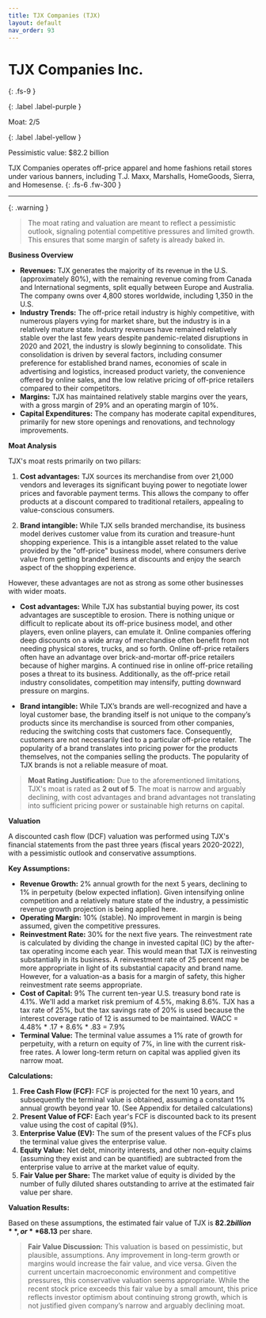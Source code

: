 ```yaml
---
title: TJX Companies (TJX)
layout: default
nav_order: 93
---
```


# TJX Companies Inc.
{: .fs-9 }

{: .label .label-purple }

Moat: 2/5

{: .label .label-yellow }

Pessimistic value: $82.2 billion

TJX Companies operates off-price apparel and home fashions retail stores under various banners, including T.J. Maxx, Marshalls, HomeGoods, Sierra, and Homesense.
{: .fs-6 .fw-300 }

---

{: .warning } 
>The moat rating and valuation are meant to reflect a pessimistic outlook, signaling potential competitive pressures and limited growth. This ensures that some margin of safety is already baked in.

**Business Overview**

* **Revenues:** TJX generates the majority of its revenue in the U.S. (approximately 80%), with the remaining revenue coming from Canada and International segments, split equally between Europe and Australia. The company owns over 4,800 stores worldwide, including 1,350 in the U.S.
* **Industry Trends:** The off-price retail industry is highly competitive, with numerous players vying for market share, but the industry is in a relatively mature state. Industry revenues have remained relatively stable over the last few years despite pandemic-related disruptions in 2020 and 2021, the industry is slowly beginning to consolidate. This consolidation is driven by several factors, including consumer preference for established brand names, economies of scale in advertising and logistics, increased product variety, the convenience offered by online sales, and the low relative pricing of off-price retailers compared to their competitors.
* **Margins:** TJX has maintained relatively stable margins over the years, with a gross margin of 29% and an operating margin of 10%.
* **Capital Expenditures:** The company has moderate capital expenditures, primarily for new store openings and renovations, and technology improvements.

**Moat Analysis**

TJX's moat rests primarily on two pillars:

1. **Cost advantages:** TJX sources its merchandise from over 21,000 vendors and leverages its significant buying power to negotiate lower prices and favorable payment terms. This allows the company to offer products at a discount compared to traditional retailers, appealing to value-conscious consumers. 

2. **Brand intangible:** While TJX sells branded merchandise, its business model derives customer value from its curation and treasure-hunt shopping experience. This is a intangible asset related to the value provided by the "off-price" business model, where consumers derive value from getting branded items at discounts and enjoy the search aspect of the shopping experience.

However, these advantages are not as strong as some other businesses with wider moats.

* **Cost advantages:** While TJX has substantial buying power, its cost advantages are susceptible to erosion. There is nothing unique or difficult to replicate about its off-price business model, and other players, even online players, can emulate it. Online companies offering deep discounts on a wide array of merchandise often benefit from not needing physical stores, trucks, and so forth. Online off-price retailers often have an advantage over brick-and-mortar off-price retailers because of higher margins. A continued rise in online off-price retailing poses a threat to its business. Additionally, as the off-price retail industry consolidates, competition may intensify, putting downward pressure on margins.

* **Brand intangible:** While TJX’s brands are well-recognized and have a loyal customer base, the branding itself is not unique to the company’s products since its merchandise is sourced from other companies, reducing the switching costs that customers face. Consequently, customers are not necessarily tied to a particular off-price retailer. The popularity of a brand translates into pricing power for the products themselves, not the companies selling the products. The popularity of TJX brands is not a reliable measure of moat.

>**Moat Rating Justification:** Due to the aforementioned limitations, TJX's moat is rated as **2 out of 5**. The moat is narrow and arguably declining, with cost advantages and brand advantages not translating into sufficient pricing power or sustainable high returns on capital.

**Valuation**

A discounted cash flow (DCF) valuation was performed using TJX's financial statements from the past three years (fiscal years 2020-2022), with a pessimistic outlook and conservative assumptions.

**Key Assumptions:**

* **Revenue Growth:** 2% annual growth for the next 5 years, declining to 1% in perpetuity (below expected inflation). Given intensifying online competition and a relatively mature state of the industry, a pessimistic revenue growth projection is being applied here.
* **Operating Margin:** 10% (stable). No improvement in margin is being assumed, given the competitive pressures.
* **Reinvestment Rate:** 30% for the next five years. The reinvestment rate is calculated by dividing the change in invested capital (IC) by the after-tax operating income each year. This would mean that TJX is reinvesting substantially in its business. A reinvestment rate of 25 percent may be more appropriate in light of its substantial capacity and brand name. However, for a valuation-as a basis for a margin of safety, this higher reinvestment rate seems appropriate.
* **Cost of Capital:** 9%  The current ten-year U.S. treasury bond rate is 4.1%.  We'll add a market risk premium of 4.5%, making 8.6%. TJX has a tax rate of 25%, but the tax savings rate of 20% is used because the interest coverage ratio of 12 is assumed to be maintained.
WACC = 4.48% * .17 + 8.6% * .83 = 7.9%
* **Terminal Value:** The terminal value assumes a 1% rate of growth for perpetuity, with a return on equity of 7%, in line with the current risk-free rates. A lower long-term return on capital was applied given its narrow moat.

**Calculations:**

1. **Free Cash Flow (FCF):** FCF is projected for the next 10 years, and subsequently the terminal value is obtained, assuming a constant 1% annual growth beyond year 10. (See Appendix for detailed calculations)
2. **Present Value of FCF:** Each year's FCF is discounted back to its present value using the cost of capital (9%).
3. **Enterprise Value (EV):** The sum of the present values of the FCFs plus the terminal value gives the enterprise value.
4. **Equity Value:** Net debt, minority interests, and other non-equity claims (assuming they exist and can be quantified) are subtracted from the enterprise value to arrive at the market value of equity.
5. **Fair Value per Share:** The market value of equity is divided by the number of fully diluted shares outstanding to arrive at the estimated fair value per share.

**Valuation Results:**

Based on these assumptions, the estimated fair value of TJX is **$82.2 billion**, or **$68.13** per share.

>**Fair Value Discussion:** This valuation is based on pessimistic, but plausible, assumptions. Any improvement in long-term growth or margins would increase the fair value, and vice versa. Given the current uncertain macroeconomic environment and competitive pressures, this conservative valuation seems appropriate. While the recent stock price exceeds this fair value by a small amount, this price reflects investor optimism about continuing strong growth, which is not justified given company’s narrow and arguably declining moat.

